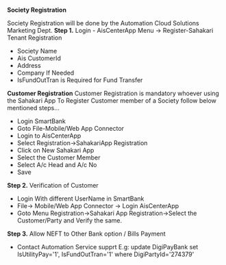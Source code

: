 **Society Registration**

Society Registration will be done by the Automation Cloud Solutions Marketing Dept.
**Step 1.** Login - AisCenterApp
   Menu -> Register-Sahakari Tenant Registration

- Society Name
- Ais CustomerId
- Address
- Company If Needed
- IsFundOutTran is Required for Fund Transfer



**Customer Registration**
Customer Registration is mandatory whoever using the Sahakari App
To Register Customer member of a Society follow below mentioned steps...

- Login SmartBank
- Goto File-Mobile/Web App Connector
- Login to AisCenterApp
- Select Registration->SahakariApp Registration
- Click on New Sahakari App
- Select the Customer Member
- Select A/c Head and A/c No
- Save


**Step 2.** Verification of Customer

- Login With different UserName in SmartBank
- File-> Mobile/Web App Connector -> Login AisCenterApp
- Goto Menu Registration->Sahakari App Registration->Select the Customer/Party and Verify the same.

**Step 3.** Allow NEFT to Other Bank option / Bills Payment
- Contact Automation Service supprt
E.g: 
update DigiPayBank
set IsUtilityPay='1', IsFundOutTran='1'
where DigiPartyId='274379' 

   


 